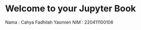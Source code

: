 # Welcome to your Jupyter Book

Nama : Cahya Fadhilah Yasmien
NIM : 220411100106

```{tableofcontents}

```
